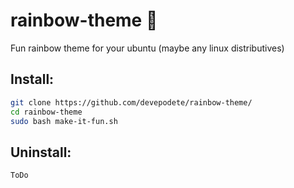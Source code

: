 # rainbow-theme :rainbow:
Fun rainbow theme for your ubuntu (maybe any linux distributives)

## Install:
```bash
git clone https://github.com/devepodete/rainbow-theme/
cd rainbow-theme
sudo bash make-it-fun.sh
```

## Uninstall:
```ToDo```
